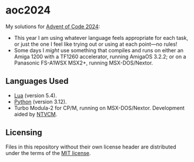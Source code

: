 aoc2024
=======

My solutions for [Advent of Code 2024](https://adventofcode.com/2024):
 
- This year I am using whatever language feels appropriate for each task, or
  just the one I feel like trying out or using at each point—no rules!
- Some days I *might* use something that compiles and runs on either an
  Amiga 1200 with a TF1260 accelerator, running AmigaOS 3.2.2; or on a
  Panasonic FS-A1WSX MSX2+, running MSX-DOS/Nextor.


Languages Used
--------------

- [Lua](https://lua.org) (version 5.4).
- [Python](https://python.org) (version 3.12).
- Turbo Modula-2 for CP/M, running on MSX-DOS/Nextor. Development aided
  by [NTVCM](https://github.com/davidly/ntvcm).


Licensing
---------

Files in this repository without their own license header are distributed
under the terms of the [MIT license](https://opensource.org/licenses/MIT).
